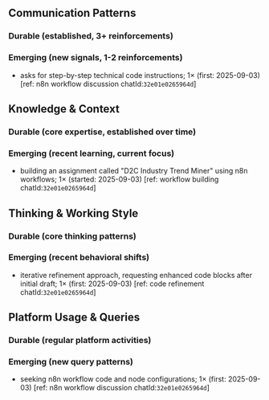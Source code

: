 ## Communication Patterns
### Durable (established, 3+ reinforcements)

### Emerging (new signals, 1-2 reinforcements)
- asks for step-by-step technical code instructions; 1× (first: 2025-09-03) [ref: n8n workflow discussion chatId:`32e01e0265964d`]

## Knowledge & Context
### Durable (core expertise, established over time)

### Emerging (recent learning, current focus)
- building an assignment called "D2C Industry Trend Miner" using n8n workflows; 1× (started: 2025-09-03) [ref: workflow building chatId:`32e01e0265964d`]

## Thinking & Working Style
### Durable (core thinking patterns)

### Emerging (recent behavioral shifts)
- iterative refinement approach, requesting enhanced code blocks after initial draft; 1× (first: 2025-09-03) [ref: code refinement chatId:`32e01e0265964d`]

## Platform Usage & Queries
### Durable (regular platform activities)

### Emerging (new query patterns)
- seeking n8n workflow code and node configurations; 1× (first: 2025-09-03) [ref: n8n workflow discussion chatId:`32e01e0265964d`]